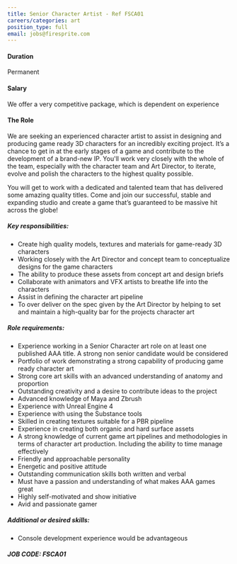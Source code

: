 ```yaml
---
title: Senior Character Artist - Ref FSCA01
careers/categories: art
position_type: full
email: jobs@firesprite.com
---
```

#### Duration

Permanent

#### Salary

We offer a very competitive package, which is dependent on experience

#### The Role

We are seeking an experienced character artist to assist in designing and producing game ready 3D characters for an incredibly exciting project. It’s a chance to get in at the early stages of a game and contribute to the development of a brand-new IP. You'll work very closely with the whole of the team, especially with the character team and Art Director, to iterate, evolve and polish the characters to the highest quality possible.

You will get to work with a dedicated and talented team that has delivered some amazing quality titles. Come and join our successful, stable and expanding studio and create a game that’s guaranteed to be massive hit across the globe!

##### **Key responsibilities:**

* Create high quality models, textures and materials for game-ready 3D characters
* Working closely with the Art Director and concept team to conceptualize designs for the game characters
* The ability to produce these assets from concept art and design briefs
* Collaborate with animators and VFX artists to breathe life into the characters
* Assist in defining the character art pipeline
* To over deliver on the spec given by the Art Director by helping to set and maintain a high-quality bar for the projects character art

##### **Role requirements:**

* Experience working in a Senior Character art role on at least one published AAA title. A strong non senior candidate would be considered
* Portfolio of work demonstrating a strong capability of producing game ready character art
* Strong core art skills with an advanced understanding of anatomy and proportion
* Outstanding creativity and a desire to contribute ideas to the project
* Advanced knowledge of Maya and Zbrush
* Experience with Unreal Engine 4
* Experience with using the Substance tools
* Skilled in creating textures suitable for a PBR pipeline
* Experience in creating both organic and hard surface assets
* A strong knowledge of current game art pipelines and methodologies in terms of character art production. Including the ability to time manage effectively
* Friendly and approachable personality
* Energetic and positive attitude
* Outstanding communication skills both written and verbal
* Must have a passion and understanding of what makes AAA games great
* Highly self-motivated and show initiative
* Avid and passionate gamer

##### **Additional or desired skills:**

* Console development experience would be advantageous

##### JOB CODE: FSCA01
